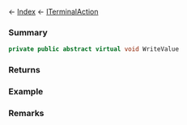 ← [Index](Api-Index) ← [ITerminalAction](Sandbox.ModAPI.Interfaces.ITerminalAction)

### Summary

```csharp
private public abstract virtual void WriteValue
```

### Returns

### Example

### Remarks

